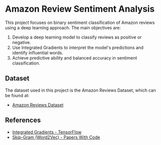 # Amazon Review Sentiment Analysis

This project focuses on binary sentiment classification of Amazon reviews using a deep learning approach. The main objectives are:

1. Develop a deep learning model to classify reviews as positive or negative.
2. Use Integrated Gradients to interpret the model's predictions and identify influential words.
3. Achieve predictive ability and balanced accuracy in sentiment classification.

## Dataset

The dataset used in this project is the Amazon Reviews Dataset, which can be found at:
- [Amazon Reviews Dataset](https://amazon-reviews-2023.github.io/)

## References

- [Integrated Gradients - TensorFlow](https://www.tensorflow.org/tutorials/interpretability/integrated_gradients)
- [Skip-Gram (Word2Vec) - Papers With Code](https://paperswithcode.com/method/skip-gram-word2vec)
